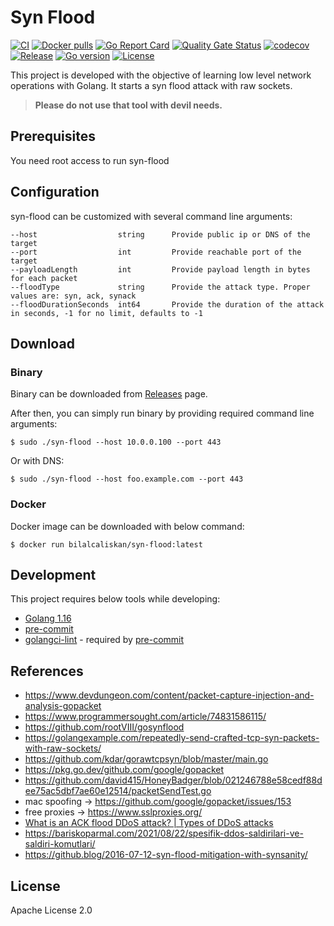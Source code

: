 # Syn Flood

[![CI](https://github.com/bilalcaliskan/syn-flood/workflows/CI/badge.svg?event=push)](https://github.com/bilalcaliskan/syn-flood/actions?query=workflow%3ACI)
[![Docker pulls](https://img.shields.io/docker/pulls/bilalcaliskan/syn-flood)](https://hub.docker.com/r/bilalcaliskan/syn-flood/)
[![Go Report Card](https://goreportcard.com/badge/github.com/bilalcaliskan/syn-flood)](https://goreportcard.com/report/github.com/bilalcaliskan/syn-flood)
[![Quality Gate Status](https://sonarcloud.io/api/project_badges/measure?project=bilalcaliskan_syn-flood&metric=alert_status)](https://sonarcloud.io/summary/new_code?id=bilalcaliskan_syn-flood)
[![codecov](https://codecov.io/gh/bilalcaliskan/syn-flood/branch/master/graph/badge.svg)](https://codecov.io/gh/bilalcaliskan/syn-flood)
[![Release](https://img.shields.io/github/release/bilalcaliskan/syn-flood.svg)](https://github.com/bilalcaliskan/syn-flood/releases/latest)
[![Go version](https://img.shields.io/github/go-mod/go-version/bilalcaliskan/syn-flood)](https://github.com/bilalcaliskan/syn-flood)
[![License](https://img.shields.io/badge/License-Apache%202.0-blue.svg)](https://opensource.org/licenses/Apache-2.0)

This project is developed with the objective of learning low level network operations with Golang. It starts a syn flood attack
with raw sockets.

> **Please do not use that tool with devil needs.**

## Prerequisites
You need root access to run syn-flood

## Configuration
syn-flood can be customized with several command line arguments:
```
--host                  string      Provide public ip or DNS of the target
--port                  int         Provide reachable port of the target
--payloadLength         int         Provide payload length in bytes for each packet
--floodType             string      Provide the attack type. Proper values are: syn, ack, synack
--floodDurationSeconds  int64       Provide the duration of the attack in seconds, -1 for no limit, defaults to -1
```

## Download
### Binary
Binary can be downloaded from [Releases](https://github.com/bilalcaliskan/syn-flood/releases) page.

After then, you can simply run binary by providing required command line arguments:
```shell
$ sudo ./syn-flood --host 10.0.0.100 --port 443
```

Or with DNS:
```shell
$ sudo ./syn-flood --host foo.example.com --port 443
```

### Docker
Docker image can be downloaded with below command:
```shell
$ docker run bilalcaliskan/syn-flood:latest
```

## Development
This project requires below tools while developing:
- [Golang 1.16](https://golang.org/doc/go1.16)
- [pre-commit](https://pre-commit.com/)
- [golangci-lint](https://golangci-lint.run/usage/install/) - required by [pre-commit](https://pre-commit.com/)

## References
- https://www.devdungeon.com/content/packet-capture-injection-and-analysis-gopacket
- https://www.programmersought.com/article/74831586115/
- https://github.com/rootVIII/gosynflood
- https://golangexample.com/repeatedly-send-crafted-tcp-syn-packets-with-raw-sockets/
- https://github.com/kdar/gorawtcpsyn/blob/master/main.go
- https://pkg.go.dev/github.com/google/gopacket
- https://github.com/david415/HoneyBadger/blob/021246788e58cedf88dee75ac5dbf7ae60e12514/packetSendTest.go
- mac spoofing -> https://github.com/google/gopacket/issues/153
- free proxies -> https://www.sslproxies.org/
- [What is an ACK flood DDoS attack? | Types of DDoS attacks](https://www.cloudflare.com/tr-tr/learning/ddos/what-is-an-ack-flood/)
- https://bariskoparmal.com/2021/08/22/spesifik-ddos-saldirilari-ve-saldiri-komutlari/
- https://github.blog/2016-07-12-syn-flood-mitigation-with-synsanity/

## License
Apache License 2.0
